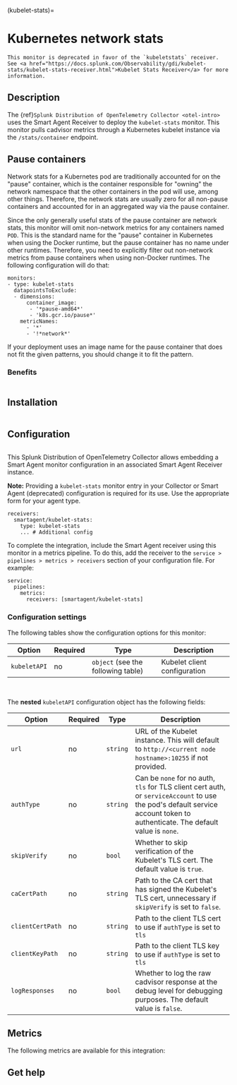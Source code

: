 (kubelet-stats)=

# Kubernetes network stats

<meta name="description" content="Use this Splunk Observability Cloud integration for the kubelet-stats / kubernetes network stats monitor. See benefits, install, configuration, and metrics">

```{note}
This monitor is deprecated in favor of the `kubeletstats` receiver. See <a href="https://docs.splunk.com/Observability/gdi/kubelet-stats/kubelet-stats-receiver.html">Kubelet Stats Receiver</a> for more information.
```
## Description

The {ref}`Splunk Distribution of OpenTelemetry Collector <otel-intro>` uses the Smart Agent Receiver to deploy the ``kubelet-stats`` monitor. This monitor pulls cadvisor metrics through a Kubernetes kubelet instance via the ``/stats/container`` endpoint.

## Pause containers

Network stats for a Kubernetes pod are traditionally accounted for on the "pause" container, which is the container responsible for "owning" the network
namespace that the other containers in the pod will use, among other things. Therefore, the network stats are usually zero for all non-pause containers and
accounted for in an aggregated way via the pause container.

Since the only generally useful stats of the pause container are network stats, this monitor will omit non-network metrics for any containers named ``POD``. This
is the standard name for the "pause" container in Kubernetes when using the Docker runtime, but the pause container has no name under other runtimes. Therefore,
you need to explicitly filter out non-network metrics from pause containers when using non-Docker runtimes. The following configuration will do that:

```
monitors:
- type: kubelet-stats
  datapointsToExclude:
  - dimensions:
      container_image:
       - '*pause-amd64*'
       - 'k8s.gcr.io/pause*'
    metricNames:
      - '*'
      - '!*network*'
```

If your deployment uses an image name for the pause container that does not fit the given patterns, you should change it to fit the pattern.

### Benefits

```{include} /_includes/benefits.md
```

## Installation

```{include} /_includes/collector-installation.md
```

## Configuration

```{include} /_includes/configuration.md
```

This Splunk Distribution of OpenTelemetry Collector allows embedding a Smart Agent monitor configuration in an associated Smart Agent Receiver instance.

**Note:** Providing a `kubelet-stats` monitor entry in your Collector or Smart Agent (deprecated) configuration is required for its use. Use the appropriate form for your agent type.

```
receivers:
  smartagent/kubelet-stats: 
    type: kubelet-stats
    ... # Additional config
```

To complete the integration, include the Smart Agent receiver using this monitor in a metrics pipeline. To do this, add the receiver to the `service > pipelines > metrics > receivers` section of your configuration file. For example:

```
service:
  pipelines:
    metrics:
      receivers: [smartagent/kubelet-stats]
```

### Configuration settings

The following tables show the configuration options for this monitor:

| Option | Required | Type | Description |
| --- | --- | --- | --- |
| `kubeletAPI` | no | `object` (see the following table) | Kubelet client configuration |

<br>

The **nested** `kubeletAPI` configuration object has the following fields:

| Option | Required | Type | Description |
| --- | --- | --- | --- |
| `url` | no | `string` | URL of the Kubelet instance.  This will default to `http://<current node hostname>:10255` if not provided. |
| `authType` | no | `string` | Can be `none` for no auth, `tls` for TLS client cert auth, or `serviceAccount` to use the pod's default service account token to authenticate. The default value is `none`. |
| `skipVerify` | no | `bool` | Whether to skip verification of the Kubelet's TLS cert. The default value is `true`.|
| `caCertPath` | no | `string` | Path to the CA cert that has signed the Kubelet's TLS cert, unnecessary if `skipVerify` is set to `false`. |
| `clientCertPath` | no | `string` | Path to the client TLS cert to use if `authType` is set to `tls` |
| `clientKeyPath` | no | `string` | Path to the client TLS key to use if `authType` is set to `tls` |
| `logResponses` | no | `bool` | Whether to log the raw cadvisor response at the debug level for debugging purposes. The default value is `false`. |

## Metrics

The following metrics are available for this integration:

<div class="metrics-yaml" url="https://raw.githubusercontent.com/signalfx/signalfx-agent/main/pkg/monitors/kubernetes/kubeletmetrics/metadata.yaml"></div>

## Get help

```{include} /_includes/troubleshooting.md
```

